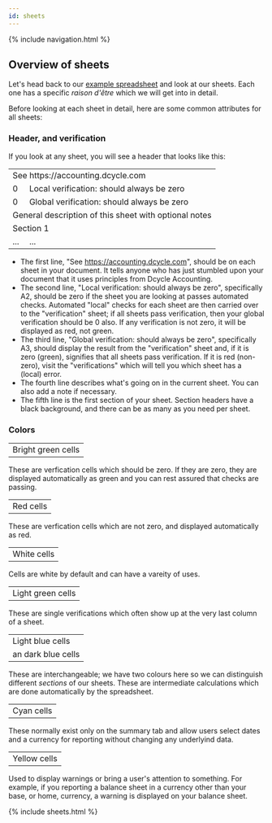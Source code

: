```yaml
---
id: sheets
---
```

{% include navigation.html %}

Overview of sheets
-----
Let's head back to our [example spreadsheet](https://docs.google.com/spreadsheets/d/1I-1wbAjrl1D0MHb6M_E54xVeqQ6x9ty_XTxHQbUWGwg/edit#gid=0) and look at our sheets. Each one has a specific _raison d'être_ which we will get into in detail.

Before looking at each sheet in detail, here are some common attributes for all sheets:

### Header, and verification

If you look at any sheet, you will see a header that looks like this:

<table>
  <tr>
    <td colspan="2">See https://accounting.dcycle.com</td>
  </tr>
  <tr>
    <td class="cell-green">0</td>
    <td>Local verification: should always be zero</td>
  </tr>
  <tr>
    <td class="cell-green">0</td>
    <td>Global verification: should always be zero</td>
  </tr>
  <tr>
    <td colspan="2">General description of this sheet with optional notes</td>
  </tr>
  <tr>
    <td colspan="2" class="cell-black">Section 1</td>
  </tr>
  <tr>
    <td>...</td>
    <td>...</td>
  </tr>
</table>

* The first line, "See https://accounting.dcycle.com", should be on each sheet in your document. It tells anyone who has just stumbled upon your document that it uses principles from Dcycle Accounting.
* The second line, "Local verification: should always be zero", specifically A2, should be zero if the sheet you are looking at passes automated checks. Automated "local" checks for each sheet are then carried over to the "verification" sheet; if all sheets pass verification, then your global verification should be 0 also. If any verification is not zero, it will be displayed as red, not green.
* The third line, "Global verification: should always be zero", specifically A3, should display the result from the "verification" sheet and, if it is zero (green), signifies that all sheets pass verification. If it is red (non-zero), visit the "verifications" which will tell you which sheet has a (local) error.
* The fourth line describes what's going on in the current sheet. You can also add a note if necessary.
* The fifth line is the first section of your sheet. Section headers have a black background, and there can be as many as you need per sheet.

### Colors

<table>
  <tr>
    <td class="cell-green">Bright green cells</td>
  </tr>
</table>

These are verfication cells which should be zero. If they are zero, they are displayed automatically as green and you can rest assured that checks are passing.

<table>
  <tr>
    <td class="cell-green">Red cells</td>
  </tr>
</table>

These are verfication cells which are not zero, and displayed automatically as red.

<table>
  <tr>
    <td class="cell-white">White cells</td>
  </tr>
</table>

Cells are white by default and can have a vareity of uses.

<table>
  <tr>
    <td class="cell-light-green">Light green cells</td>
  </tr>
</table>

These are single verifications which often show up at the very last column of a sheet.

<table>
  <tr>
    <td class="cell-light-blue">Light blue cells</td>
  </tr>
  <tr>
    <td class="cell-dark-blue">an dark blue cells</td>
  </tr>
</table>

These are interchangeable; we have two colours here so we can distinguish different _sections_ of our sheets. These are intermediate calculations which are done automatically by the spreadsheet.

<table>
  <tr>
    <td class="cell-cyan">Cyan cells</td>
  </tr>
</table>

These normally exist only on the summary tab and allow users select dates and a currency for reporting without changing any underlyind data.

<table>
  <tr>
    <td class="cell-cyan">Yellow cells</td>
  </tr>
</table>

Used to display warnings or bring a user's attention to something. For example, if you reporting a balance sheet in a currency other than your base, or home, currency, a warning is displayed on your balance sheet.

{% include sheets.html %}

